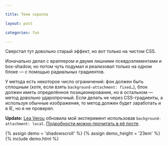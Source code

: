 ```yaml
---

title: Тени скролла

layout: post

categories: fun

---
```


Сверстал тут довольно старый эффект, но вот только на чистом CSS.

Изначально делал с враппером и двумя лишними псевдоэлементами и box-shadow, но потом чуть подумал и реализовал только на одном блоке — с помощью радиальных градиентов.

У метода есть некоторое число ограничений: фон должен быть сплошным (хотя, если взять `background-attachment: fixed…`), блок должен иметь определённое позиционирование, но в остальном — метод довольно ударопрочный. Если делать не через CSS-градиенты, а используя обычные изображения, то метод должен будет заработать и в IE, но я не проверял.

**Update:** [Lea Verou](https://twitter.com/leaverou) обновила мой эксперимент использовав `background-attachment: local`. [Подробности можно прочитать в её посте](http://lea.verou.me/2012/04/background-attachment-local/).

{% assign demo = 'shadowscroll' %}
{% assign demo_height = '23em' %}
{% include demo.html %}
